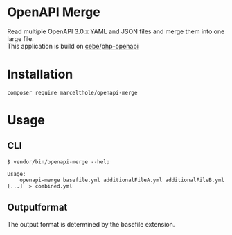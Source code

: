 # OpenAPI Merge
Read multiple OpenAPI 3.0.x YAML and JSON files and merge them into one large file.  
This application is build on [cebe/php-openapi](https://github.com/cebe/php-openapi) 

# Installation
```
composer require marcelthole/openapi-merge
```

# Usage
## CLI
```
$ vendor/bin/openapi-merge --help

Usage:
    openapi-merge basefile.yml additionalFileA.yml additionalFileB.yml [...]  > combined.yml

```

## Outputformat
The output format is determined by the basefile extension.